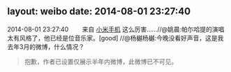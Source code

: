 layout: weibo
date: 2014-08-01 23:27:40
---
<meta name="referrer" content="no-referrer" />

2014-08-01 23:27:40  &nbsp;&nbsp;&nbsp;&nbsp;&nbsp;&nbsp; 来自 <a href="http://app.weibo.com/t/feed/22zMnn" rel="nofollow">小米手机</a>
这么厉害……//@姚晨:帕尓哈提的演唱太有风格了，他已经是位音乐家。[good] //@杨樾杨樾:今晚没看好声音，这是我去年3月的微博，什么情况？
>  抱歉，作者已设置仅展示半年内微博，此微博已不可见。 ​​​
